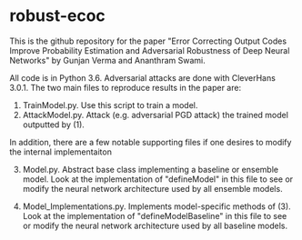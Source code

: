 # robust-ecoc
This is the github repository for the paper "Error Correcting Output Codes Improve Probability Estimation and Adversarial Robustness of Deep Neural Networks"  by Gunjan Verma and Ananthram Swami.

All code is in Python 3.6. Adversarial attacks are done with CleverHans 3.0.1. The two main files to reproduce results in the paper are:

1. TrainModel.py.  Use this script to train a model.  
2. AttackModel.py. Attack (e.g. adversarial PGD attack) the trained model outputted by (1).

In addition, there are a few notable supporting files if one desires to modify the internal implementaiton

3. Model.py. Abstract base class implementing a baseline or ensemble model. Look at the implementation of "defineModel" in this file to see or modify the neural network architecture used by all ensemble models. 

4. Model_Implementations.py. Implements model-specific methods of (3). Look at the implementation of "defineModelBaseline" in this file to see or modify the neural network architecture used by all baseline models. 
